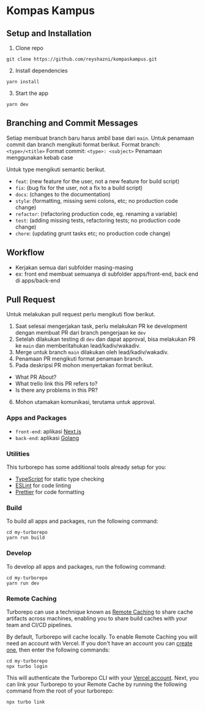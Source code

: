 # Kompas Kampus

## Setup and Installation

1. Clone repo
```
git clone https://github.com/reyshazni/kompaskampus.git
```
2. Install dependencies
```
yarn install
```
3. Start the app
```
yarn dev
```

## Branching and Commit Messages

Setiap membuat branch baru harus ambil base dari `main`. Untuk penamaan commit dan branch mengikuti format berikut.
Format branch: `<type>/<title>`
Format commit: `<type>: <subject>`
Penamaan menggunakan kebab case

Untuk type mengikuti semantic berikut.
- `feat`: (new feature for the user, not a new feature for build script)
- `fix`: (bug fix for the user, not a fix to a build script)
- `docs`: (changes to the documentation)
- `style`: (formatting, missing semi colons, etc; no production code change)
- `refactor`: (refactoring production code, eg. renaming a variable)
- `test`: (adding missing tests, refactoring tests; no production code change)
- `chore`: (updating grunt tasks etc; no production code change)

## Workflow
- Kerjakan semua dari subfolder masing-masing
- ex: front end membuat semuanya di subfolder apps/front-end, back end di apps/back-end

## Pull Request

Untuk melakukan pull request perlu mengikuti flow berikut.
1. Saat selesai mengerjakan task, perlu melakukan PR ke development dengan membuat PR dari branch pengerjaan ke `dev`
2. Setelah dilakukan testing di `dev` dan dapat approval, bisa melakukan PR ke `main` dan memberitahukan lead/kadiv/wakadiv.
3. Merge untuk branch `main` dilakukan oleh lead/kadiv/wakadiv.
4. Penamaan PR mengikuti format penamaan branch.
5. Pada deskripsi PR mohon menyertakan format berikut.
  - What PR About?
  - What trello link this PR refers to?
  - Is there any problems in this PR?
6. Mohon utamakan komunikasi, terutama untuk approval.

### Apps and Packages

- `front-end`: aplikasi [Next.js](https://nextjs.org/)
- `back-end`: aplikasi [Golang](https://go.dev/doc/)

### Utilities

This turborepo has some additional tools already setup for you:

- [TypeScript](https://www.typescriptlang.org/) for static type checking
- [ESLint](https://eslint.org/) for code linting
- [Prettier](https://prettier.io) for code formatting

### Build

To build all apps and packages, run the following command:

```
cd my-turborepo
yarn run build
```

### Develop

To develop all apps and packages, run the following command:

```
cd my-turborepo
yarn run dev
```

### Remote Caching

Turborepo can use a technique known as [Remote Caching](https://turbo.build/repo/docs/core-concepts/remote-caching) to share cache artifacts across machines, enabling you to share build caches with your team and CI/CD pipelines.

By default, Turborepo will cache locally. To enable Remote Caching you will need an account with Vercel. If you don't have an account you can [create one](https://vercel.com/signup), then enter the following commands:

```
cd my-turborepo
npx turbo login
```

This will authenticate the Turborepo CLI with your [Vercel account](https://vercel.com/docs/concepts/personal-accounts/overview).
Next, you can link your Turborepo to your Remote Cache by running the following command from the root of your turborepo:

```
npx turbo link
```



